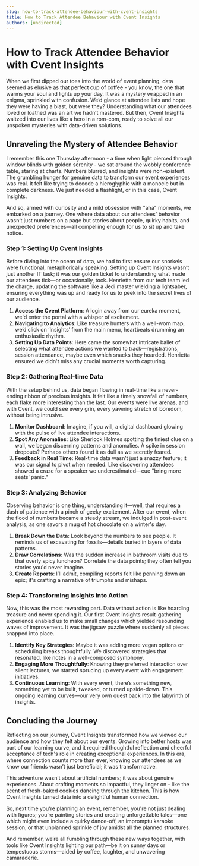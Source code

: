 ```yaml
---
slug: how-to-track-attendee-behaviour-with-cvent-insights
title: How to Track Attendee Behaviour with Cvent Insights
authors: [undirected]
---
```



# How to Track Attendee Behavior with Cvent Insights

When we first dipped our toes into the world of event planning, data seemed as elusive as that perfect cup of coffee - you know, the one that warms your soul and lights up your day. It was a mystery wrapped in an enigma, sprinkled with confusion. We’d glance at attendee lists and hope they were having a blast, but were they? Understanding what our attendees loved or loathed was an art we hadn’t mastered. But then, Cvent Insights waltzed into our lives like a hero in a rom-com, ready to solve all our unspoken mysteries with data-driven solutions.

## Unraveling the Mystery of Attendee Behavior

I remember this one Thursday afternoon - a time when light pierced through window blinds with golden serenity - we sat around the wobbly conference table, staring at charts. Numbers blurred, and insights were non-existent. The grumbling hunger for genuine data to transform our event experiences was real. It felt like trying to decode a hieroglyphic with a monocle but in complete darkness. We just needed a flashlight, or in this case, Cvent Insights.

And so, armed with curiosity and a mild obsession with "aha" moments, we embarked on a journey. One where data about our attendees' behavior wasn’t just numbers on a page but stories about people, quirky habits, and unexpected preferences—all compelling enough for us to sit up and take notice.

### Step 1: Setting Up Cvent Insights

Before diving into the ocean of data, we had to first ensure our snorkels were functional, metaphorically speaking. Setting up Cvent Insights wasn’t just another IT task; it was our golden ticket to understanding what made our attendees tick—or occasionally, tock. Henrietta from our tech team led the charge, updating the software like a Jedi master wielding a lightsaber, ensuring everything was up and ready for us to peek into the secret lives of our audience.

1. **Access the Cvent Platform**: A login away from our eureka moment, we'd enter the portal with a whisper of excitement.
2. **Navigating to Analytics**: Like treasure hunters with a well-worn map, we’d click on ‘Insights’ from the main menu, heartbeats drumming an enthusiastic rhythm.
3. **Setting Up Data Points**: Here came the somewhat intricate ballet of selecting what attendee actions we wanted to track—registrations, session attendance, maybe even which snacks they hoarded. Henrietta ensured we didn't miss any crucial moments worth capturing.

### Step 2: Gathering Real-time Data

With the setup behind us, data began flowing in real-time like a never-ending ribbon of precious insights. It felt like a timely snowfall of numbers, each flake more interesting than the last. Our events were live arenas, and with Cvent, we could see every grin, every yawning stretch of boredom, without being intrusive.

1. **Monitor Dashboard**: Imagine, if you will, a digital dashboard glowing with the pulse of live attendee interactions.
2. **Spot Any Anomalies**: Like Sherlock Holmes spotting the tiniest clue on a wall, we began discerning patterns and anomalies. A spike in session dropouts? Perhaps others found it as dull as we secretly feared.
3. **Feedback in Real Time**: Real-time data wasn’t just a snazzy feature; it was our signal to pivot when needed. Like discovering attendees showed a craze for a speaker we underestimated—cue "bring more seats’ panic."

### Step 3: Analyzing Behavior

Observing behavior is one thing, understanding it—well, that requires a dash of patience with a pinch of geeky excitement. After our event, when the flood of numbers became a steady stream, we indulged in post-event analysis, as one savors a mug of hot chocolate on a winter's day. 

1. **Break Down the Data**: Look beyond the numbers to see people. It reminds us of excavating for fossils—details buried in layers of data patterns.
2. **Draw Correlations**: Was the sudden increase in bathroom visits due to that overly spicy luncheon? Correlate the data points; they often tell you stories you'd never imagine.
3. **Create Reports**: I’ll admit, compiling reports felt like penning down an epic; it's crafting a narrative of triumphs and mishaps.

### Step 4: Transforming Insights into Action

Now, this was the most rewarding part. Data without action is like hoarding treasure and never spending it. Our first Cvent Insights result-gathering experience enabled us to make small changes which yielded resounding waves of improvement. It was the jigsaw puzzle where suddenly all pieces snapped into place.

1. **Identify Key Strategies**: Maybe it was adding more vegan options or scheduling breaks thoughtfully. We discovered strategies that resonated, like notes in a well-composed symphony.
2. **Engaging More Thoughtfully**: Knowing they preferred interaction over silent lectures, we started sprucing up every event with engagement initiatives.
3. **Continuous Learning**: With every event, there’s something new, something yet to be built, tweaked, or turned upside-down. This ongoing learning curves—our very own quest back into the labyrinth of insights.

## Concluding the Journey

Reflecting on our journey, Cvent Insights transformed how we viewed our audience and how they felt about our events. Growing into better hosts was part of our learning curve, and it required thoughtful reflection and cheerful acceptance of tech's role in creating exceptional experiences. In this era, where connection counts more than ever, knowing our attendees as we know our friends wasn’t just beneficial; it was transformative.

This adventure wasn’t about artificial numbers; it was about genuine experiences. About crafting moments so impactful, they linger on - like the scent of fresh-baked cookies dancing through the kitchen. This is how Cvent Insights turned data into a delightful human connection. 

So, next time you're planning an event, remember, you're not just dealing with figures; you’re painting stories and creating unforgettable tales—one which might even include a quirky dance-off, an impromptu karaoke session, or that unplanned sprinkle of joy amidst all the planned structures.

And remember, we’re all fumbling through these new ways together, with tools like Cvent Insights lighting our path—be it on sunny days or tempestuous storms—aided by coffee, laughter, and unwavering camaraderie.